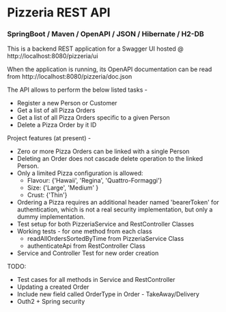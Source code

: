 # Pizzeria REST API

### SpringBoot / Maven / OpenAPI / JSON / Hibernate / H2-DB 

This is a backend REST application for a Swagger UI hosted @ http://localhost:8080/pizzeria/ui 

When the application is running, its OpenAPI documentation can be read from http://localhost:8080/pizzeria/doc.json

The API allows to perform the below listed tasks -
* Register a new Person or Customer
* Get a list of all Pizza Orders
* Get a list of all Pizza Orders specific to a given Person
* Delete a Pizza Order by it ID

Project features (at present) -
* Zero or more Pizza Orders can be linked with a single Person
* Deleting an Order does not cascade delete operation to the linked Person.
* Only a limited Pizza configuration is allowed:
  * Flavour: {'Hawaii', 'Regina', 'Quattro-Formaggi'}
  * Size: {'Large', 'Medium' }
  * Crust: {'Thin'}
* Ordering a Pizza requires an additional header named 'bearerToken' 
  for authentication, which is not a real security implementation, 
  but only a dummy implementation.
* Test setup for both PizzeriaService and RestController Classes
* Working tests - for one method from each class
  - readAllOrdersSortedByTime from PizzeriaService Class
  - authenticateApi from RestController Class
* Service and Controller Test for new order creation

TODO:
* Test cases for all methods in Service and RestController
* Updating a created Order
* Include new field called OrderType in Order - TakeAway/Delivery
* Outh2 + Spring security

